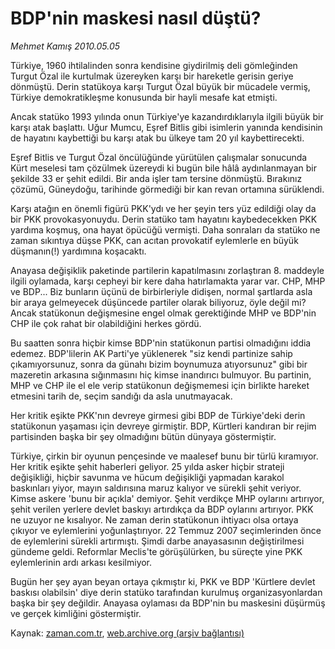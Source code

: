 # BDP'nin maskesi nasıl düştü?

*Mehmet Kamış 2010.05.05*

<tr><td class="metin" colspan="2" style="padding-top: 20px; padding-left: 5px; ">Türkiye, 1960 ihtilalinden sonra kendisine giydirilmiş deli gömleğinden Turgut Özal ile kurtulmak üzereyken karşı bir hareketle gerisin geriye dönmüştü. Derin statükoya karşı Turgut Özal büyük bir mücadele vermiş, Türkiye demokratikleşme konusunda bir hayli mesafe kat etmişti.</td></tr><tr><td class="metin" colspan="2" style="padding-top: 20px; padding-left: 5px; "><p>Ancak statüko 1993 yılında onun Türkiye'ye kazandırdıklarıyla ilgili büyük bir karşı atak başlattı. Uğur Mumcu, Eşref Bitlis gibi isimlerin yanında kendisinin de hayatını kaybettiği bu karşı atak bu ülkeye tam 20 yıl kaybettirecekti. 
<p>Eşref Bitlis ve Turgut Özal öncülüğünde yürütülen çalışmalar sonucunda Kürt meselesi tam çözülmek üzereydi ki bugün bile hâlâ aydınlanmayan bir şekilde 33 er şehit edildi. Bir anda işler tam tersine dönmüştü. Bırakınız çözümü, Güneydoğu, tarihinde görmediği bir kan revan ortamına sürüklendi.
<p>Karşı atağın en önemli figürü PKK'ydı ve her şeyin ters yüz edildiği olay da bir PKK provokasyonuydu. Derin statüko tam hayatını kaybedecekken PKK yardıma koşmuş, ona hayat öpücüğü vermişti. Daha sonraları da statüko ne zaman sıkıntıya düşse PKK, can acıtan provokatif eylemlerle en büyük düşmanın(!) yardımına koşacaktı.
<p>Anayasa değişiklik paketinde partilerin kapatılmasını zorlaştıran 8. maddeyle ilgili oylamada, karşı cepheyi bir kere daha hatırlamakta yarar var. CHP, MHP ve BDP... Biz bunların üçünü de birbirleriyle didişen, normal şartlarda asla bir araya gelmeyecek düşüncede partiler olarak biliyoruz, öyle değil mi? Ancak statükonun değişmesine engel olmak gerektiğinde MHP ve BDP'nin CHP ile çok rahat bir olabildiğini herkes gördü. 
<p>Bu saatten sonra hiçbir kimse BDP'nin statükonun partisi olmadığını iddia edemez. BDP'lilerin AK Parti'ye yüklenerek "siz kendi partinize sahip çıkamıyorsunuz, sonra da günahı bizim boynumuza atıyorsunuz" gibi bir mazeretin arkasına sığınmasını hiç kimse inandırıcı bulmuyor. Bu partinin, MHP ve CHP ile el ele verip statükonun değişmemesi için birlikte hareket etmesini tarih de, seçim sandığı da asla unutmayacak.
<p>Her kritik eşikte PKK'nın devreye girmesi gibi BDP de Türkiye'deki derin statükonun yaşaması için devreye girmiştir. BDP, Kürtleri kandıran bir rejim partisinden başka bir şey olmadığını bütün dünyaya göstermiştir.
<p>Türkiye, çirkin bir oyunun pençesinde ve maalesef bunu bir türlü kıramıyor. Her kritik eşikte şehit haberleri geliyor. 25 yılda asker hiçbir strateji değişikliği, hiçbir savunma ve hücum değişikliği yapmadan karakol baskınları yiyor, mayın saldırısına maruz kalıyor ve sürekli şehit veriyor. Kimse askere 'bunu bir açıkla' demiyor. Şehit verdikçe MHP oylarını artırıyor, şehit verilen yerlere devlet baskıyı artırdıkça da BDP oylarını artırıyor. PKK ne uzuyor ne kısalıyor. Ne zaman derin statükonun ihtiyacı olsa ortaya çıkıyor ve eylemlerini yoğunlaştırıyor. 22 Temmuz 2007 seçimlerinden önce de eylemlerini sürekli artırmıştı. Şimdi darbe anayasasının değiştirilmesi gündeme geldi. Reformlar Meclis'te görüşülürken, bu süreçte yine PKK eylemlerinin ardı arkası kesilmiyor.
<p>Bugün her şey ayan beyan ortaya çıkmıştır ki, PKK ve BDP 'Kürtlere devlet baskısı olabilsin' diye derin statüko tarafından kurulmuş organizasyonlardan başka bir şey değildir. Anayasa oylaması da BDP'nin bu maskesini düşürmüş ve gerçek kimliğini göstermiştir. <br/></p></p></p></p></p></p></p></p></td></tr>

Kaynak: [zaman.com.tr](http://zaman.com.tr/yazar.do?yazino=980612), [web.archive.org (arşiv bağlantısı)](http://web.archive.org/web/20100508045643/http://zaman.com.tr:80/yazar.do?yazino=980612)
